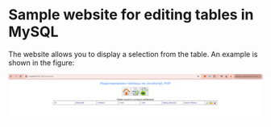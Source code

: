 # Sample website for editing tables in MySQL

The website allows you to display a selection from the table. An example is shown in the figure:

![image](https://github.com/VKostya/db_lab2/blob/master/image/screen1.png)
